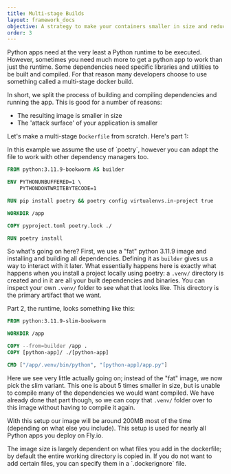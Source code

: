 ```yaml
---
title: Multi-stage Builds
layout: framework_docs
objective: A strategy to make your containers smaller in size and reduce attack surface.
order: 3
---
```


Python apps need at the very least a Python runtime to be executed. However, sometimes you need much more to get a python app to work than just the runtime. Some dependencies need specific libraries and utilities to be built and compiled. For that reason many developers choose to use something called a multi-stage docker build.

In short, we split the process of building and compiling dependencies and running the app. This is good for a number of reasons:

- The resulting image is smaller in size
- The 'attack surface' of your application is smaller

Let's make a multi-stage `Dockerfile` from scratch. Here's part 1:

<div class="note icon">
In this example we assume the use of `poetry`, however you can adapt the file to work with other dependency managers too.
</div>

```dockerfile
FROM python:3.11.9-bookworm AS builder

ENV PYTHONUNBUFFERED=1 \ 
    PYTHONDONTWRITEBYTECODE=1 

RUN pip install poetry && poetry config virtualenvs.in-project true

WORKDIR /app

COPY pyproject.toml poetry.lock ./

RUN poetry install
```

So what's going on here? First, we use a "fat" python 3.11.9 image and installing and building all dependencies. Defining it as `builder` gives us a way to interact with it later. What essentially happens here is exactly what happens when you install a project locally using poetry: a `.venv/` directory is created and in it are all your built dependencies and binaries. You can inspect your own `.venv/` folder to see what that looks like. This directory is the primary artifact that we want.

Part 2, the runtime, looks something like this:

```dockerfile
FROM python:3.11.9-slim-bookworm

WORKDIR /app

COPY --from=builder /app .
COPY [python-app]/ ./[python-app]

CMD ["/app/.venv/bin/python", "[python-app]/app.py"]
```

Here we see very little actually going on; instead of the "fat" image, we now pick the slim variant. This one is about 5 times smaller in size, but is unable to compile many of the dependencies we would want compiled. We have already done that part though, so we can copy that `.venv/` folder over to this image without having to compile it again.

With this setup our image will be around 200MB most of the time (depending on what else you include). This setup is used for nearly all Python apps you deploy on Fly.io.

<div class="note icon">
The image size is largely dependent on what files you add in the dockerfile; by default the entire working directory is copied in. If you do not want to add certain files, you can specify them in a `.dockerignore` file.
</div>

